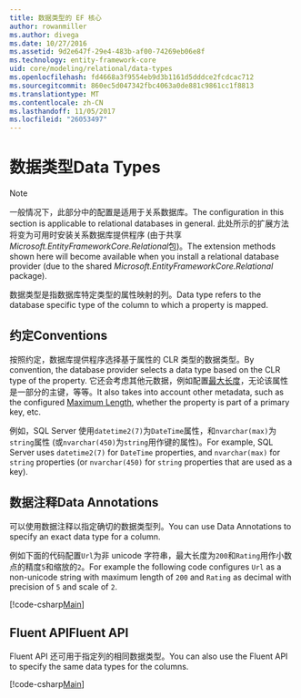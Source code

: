 ```yaml
---
title: 数据类型的 EF 核心
author: rowanmiller
ms.author: divega
ms.date: 10/27/2016
ms.assetid: 9d2e647f-29e4-483b-af00-74269eb06e8f
ms.technology: entity-framework-core
uid: core/modeling/relational/data-types
ms.openlocfilehash: fd4668a3f9554eb9d3b1161d5dddce2fcdcac712
ms.sourcegitcommit: 860ec5d047342fbc4063a0de881c9861cc1f8813
ms.translationtype: MT
ms.contentlocale: zh-CN
ms.lasthandoff: 11/05/2017
ms.locfileid: "26053497"
---
```

# <a name="data-types"></a><span data-ttu-id="3cb45-102">数据类型</span><span class="sxs-lookup"><span data-stu-id="3cb45-102">Data Types</span></span>

> [!NOTE]  
> <span data-ttu-id="3cb45-103">一般情况下，此部分中的配置是适用于关系数据库。</span><span class="sxs-lookup"><span data-stu-id="3cb45-103">The configuration in this section is applicable to relational databases in general.</span></span> <span data-ttu-id="3cb45-104">此处所示的扩展方法将变为可用时安装关系数据库提供程序 (由于共享*Microsoft.EntityFrameworkCore.Relational*包)。</span><span class="sxs-lookup"><span data-stu-id="3cb45-104">The extension methods shown here will become available when you install a relational database provider (due to the shared *Microsoft.EntityFrameworkCore.Relational* package).</span></span>

<span data-ttu-id="3cb45-105">数据类型是指数据库特定类型的属性映射的列。</span><span class="sxs-lookup"><span data-stu-id="3cb45-105">Data type refers to the database specific type of the column to which a property is mapped.</span></span>

## <a name="conventions"></a><span data-ttu-id="3cb45-106">约定</span><span class="sxs-lookup"><span data-stu-id="3cb45-106">Conventions</span></span>

<span data-ttu-id="3cb45-107">按照约定，数据库提供程序选择基于属性的 CLR 类型的数据类型。</span><span class="sxs-lookup"><span data-stu-id="3cb45-107">By convention, the database provider selects a data type based on the CLR type of the property.</span></span> <span data-ttu-id="3cb45-108">它还会考虑其他元数据，例如配置[最大长度](../max-length.md)，无论该属性是一部分的主键，等等。</span><span class="sxs-lookup"><span data-stu-id="3cb45-108">It also takes into account other metadata, such as the configured [Maximum Length](../max-length.md), whether the property is part of a primary key, etc.</span></span>

<span data-ttu-id="3cb45-109">例如，SQL Server 使用`datetime2(7)`为`DateTime`属性，和`nvarchar(max)`为`string`属性 (或`nvarchar(450)`为`string`用作键的属性)。</span><span class="sxs-lookup"><span data-stu-id="3cb45-109">For example, SQL Server uses `datetime2(7)` for `DateTime` properties, and `nvarchar(max)` for `string` properties (or `nvarchar(450)` for `string` properties that are used as a key).</span></span>

## <a name="data-annotations"></a><span data-ttu-id="3cb45-110">数据注释</span><span class="sxs-lookup"><span data-stu-id="3cb45-110">Data Annotations</span></span>

<span data-ttu-id="3cb45-111">可以使用数据注释以指定确切的数据类型列。</span><span class="sxs-lookup"><span data-stu-id="3cb45-111">You can use Data Annotations to specify an exact data type for a column.</span></span>

<span data-ttu-id="3cb45-112">例如下面的代码配置`Url`为非 unicode 字符串，最大长度为`200`和`Rating`用作小数点的精度`5`和缩放的`2`。</span><span class="sxs-lookup"><span data-stu-id="3cb45-112">For example the following code configures `Url` as a non-unicode string with maximum length of `200` and `Rating` as decimal with precision of `5` and scale of `2`.</span></span>

[!code-csharp[Main](../../../../samples/core/Modeling/DataAnnotations/Samples/Relational/DataType.cs?name=Entities&highlight=4,6)]

## <a name="fluent-api"></a><span data-ttu-id="3cb45-113">Fluent API</span><span class="sxs-lookup"><span data-stu-id="3cb45-113">Fluent API</span></span>

<span data-ttu-id="3cb45-114">Fluent API 还可用于指定列的相同数据类型。</span><span class="sxs-lookup"><span data-stu-id="3cb45-114">You can also use the Fluent API to specify the same data types for the columns.</span></span>

[!code-csharp[Main](../../../../samples/core/Modeling/FluentAPI/Samples/Relational/DataType.cs?name=Model&highlight=9-10)]
